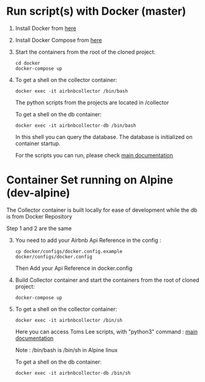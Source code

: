 # Run script(s) with Docker (master)

1. Install Docker from [here](https://docs.docker.com/install/)
2. Install Docker Compose from [here](https://docs.docker.com/compose/install/)
3. Start the containers from the root of the cloned project: 

   ```console
   cd docker
   docker-compose up
   ```
4. To get a shell on the collector container:

   ```console
   docker exec -it airbnbcollector /bin/bash
   ```
   The python scripts from the projects are located in /collector

   To get a shell on the db container:

   ```shell
   docker exec -it airbnbcollector-db /bin/bash
   ```
   In this shell you can query the database. The database is initialized on container startup.

   For the scripts you can run, please check [main documentation](../README.md)
   
   
# Container Set running on Alpine (dev-alpine)

The Collector container is built locally for ease of development while the db is from Docker Repository

Step 1 and 2 are the same

3. You need to add your Airbnb Api Reference in the config :

   ```console
   cp docker/configs/docker.config.example docker/configs/docker.config
   ```
   Then Add your Api Reference in docker.config

4. Build Collector container and start the containers from the root of cloned project:

   ```console
   docker-compose up
   ```
   
5. To get a shell on the collector container:
   ```console
   docker exec -it airbnbcollector /bin/sh
   ```
   Here you can access Toms Lee scripts, with "python3" command : [main documentation](../README.md)
   
   Note : /bin/bash is /bin/sh in Alpine linux
   
   To get a shell on the db container:

   ```shell
   docker exec -it airbnbcollector-db /bin/sh
   ```
